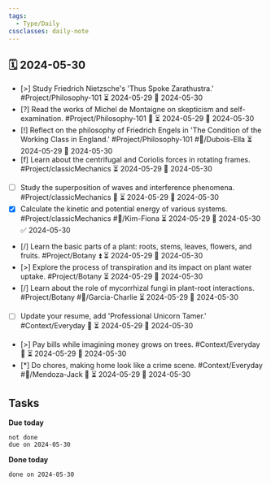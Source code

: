 ```yaml
---
tags:
  - Type/Daily
cssclasses: daily-note
---
```


## 🗓️ 2024-05-30

- [>] Study Friedrich Nietzsche's 'Thus Spoke Zarathustra.' #Project/Philosophy-101 ⏳ 2024-05-29 📅 2024-05-30
- [?] Read the works of Michel de Montaigne on skepticism and self-examination. #Project/Philosophy-101 🔼 ⏳ 2024-05-29 📅 2024-05-30
- [!] Reflect on the philosophy of Friedrich Engels in 'The Condition of the Working Class in England.' #Project/Philosophy-101 #👤/Dubois-Ella ⏳ 2024-05-29 📅 2024-05-30
- [f] Learn about the centrifugal and Coriolis forces in rotating frames. #Project/classicMechanics ⏳ 2024-05-29 📅 2024-05-30
- [ ] Study the superposition of waves and interference phenomena. #Project/classicMechanics 🔽 ⏳ 2024-05-29 📅 2024-05-30
- [x] Calculate the kinetic and potential energy of various systems. #Project/classicMechanics #👤/Kim-Fiona ⏳ 2024-05-29 📅 2024-05-30 ✅ 2024-05-30
- [/] Learn the basic parts of a plant: roots, stems, leaves, flowers, and fruits. #Project/Botany ⏫ ⏳ 2024-05-29 📅 2024-05-30
- [>] Explore the process of transpiration and its impact on plant water uptake. #Project/Botany ⏳ 2024-05-29 📅 2024-05-30
- [/] Learn about the role of mycorrhizal fungi in plant-root interactions. #Project/Botany #👤/Garcia-Charlie ⏳ 2024-05-29 📅 2024-05-30
- [ ] Update your resume, add 'Professional Unicorn Tamer.' #Context/Everyday 🔽 ⏳ 2024-05-29 📅 2024-05-30
- [>] Pay bills while imagining money grows on trees. #Context/Everyday 🔽 ⏳ 2024-05-29 📅 2024-05-30
- [*] Do chores, making home look like a crime scene. #Context/Everyday #👤/Mendoza-Jack 🔽 ⏳ 2024-05-29 📅 2024-05-30

## Tasks

**Due today**

```tasks
not done
due on 2024-05-30
```

**Done today**

```tasks
done on 2024-05-30
```
            